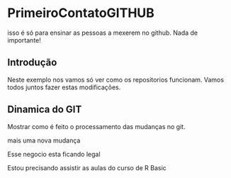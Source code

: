 # PrimeiroContatoGITHUB
isso é só para ensinar as pessoas a mexerem no github. Nada de importante!

## Introdução

Neste exemplo nos vamos só ver como os repositorios funcionam. Vamos todos juntos fazer estas modificações.

## Dinamica do GIT

Mostrar como é feito o processamento das mudanças no git.

mais uma nova mudança

Esse negocio esta ficando legal

Estou precisando assistir as aulas do curso de R Basic